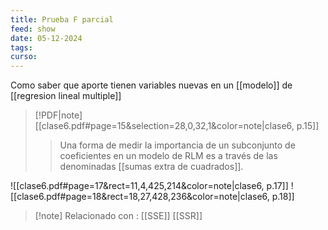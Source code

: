 ```yaml
---
title: Prueba F parcial
feed: show
date: 05-12-2024
tags: 
curso:
---
```

Como saber que aporte tienen variables nuevas en un [[modelo]] de [[regresion lineal multiple]] 

> [!PDF|note] [[clase6.pdf#page=15&selection=28,0,32,1&color=note|clase6, p.15]]
> > Una forma de medir la importancia de un subconjunto de coeficientes en un modelo de RLM es a través de las denominadas [[sumas extra de cuadrados]].
> 

![[clase6.pdf#page=17&rect=11,4,425,214&color=note|clase6, p.17]]
![[clase6.pdf#page=18&rect=18,27,428,236&color=note|clase6, p.18]]

>[!note] Relacionado con : [[SSE]] [[SSR]] 


